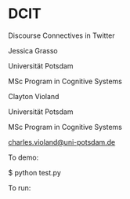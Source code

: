 # DCIT
Discourse Connectives in Twitter

Jessica Grasso

Universität Potsdam

MSc Program in Cognitive Systems


Clayton Violand

Universität Potsdam

MSc Program in Cognitive Systems

charles.violand@uni-potsdam.de


To demo:

$ python test.py

To run:

